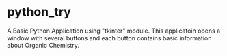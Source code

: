 # python_try
A Basic Python Application using "tkinter" module.
This applicatoin opens a window with several buttons and each button contains 
basic information about Organic Chemistry.
